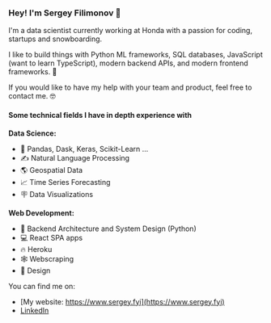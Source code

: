 ### Hey! I'm Sergey Filimonov 👋

I'm a data scientist currently working at Honda with a passion for coding, startups and snowboarding.

I like to build things with Python ML frameworks, SQL databases, JavaScript (want to learn TypeScript), modern backend APIs, and modern frontend frameworks. 🤖

If you would like to have my help with your team and product, feel free to contact me. 🤓

#### Some technical fields I have in depth experience with

**Data Science:**
- 🐍 Pandas, Dask, Keras, Scikit-Learn ... 
- ✍ Natural Language Processing  
- 🌎 Geospatial Data
- 📈 Time Series Forecasting 
- 🪧 Data Visualizations 


**Web Development:**
- 🐍 Backend Architecture and System Design (Python)
- 💻 React SPA apps
- 🔥 Heroku 
- 🕸️ Webscraping
- 🎨 Design  

You can find me on:

- [My website: https://www.sergey.fyi](https://www.sergey.fyi)
- [LinkedIn](https://www.linkedin.com/in/sergey-osu/)




